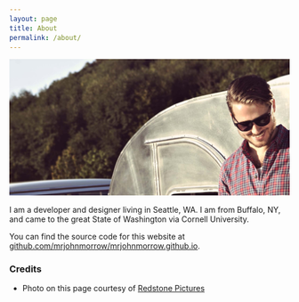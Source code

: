 ```yaml
---
layout: page
title: About
permalink: /about/
---
```


![Me!](/images/me-potrait.jpg)

I am a developer and designer living in Seattle, WA.  I am from Buffalo, NY, and came to the great State of Washington via Cornell University.

You can find the source code for this website at  [github.com/mrjohnmorrow/mrjohnmorrow.github.io](https://github.com/mrjohnmorrow/mrjohnmorrow.github.io).

### Credits

* Photo on this page courtesy of [Redstone Pictures](http://redstonepictures.com)
